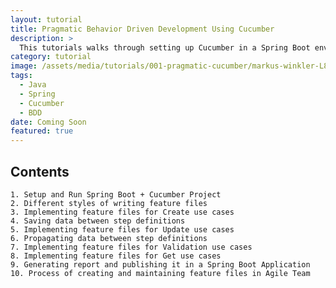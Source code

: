 ```yaml
---
layout: tutorial
title: Pragmatic Behavior Driven Development Using Cucumber
description: >
  This tutorials walks through setting up Cucumber in a Spring Boot environment, patterns to create feature files, reuse step definitions and become productive while doing BDD.
category: tutorial
image: /assets/media/tutorials/001-pragmatic-cucumber/markus-winkler-L8GbxVUQ-f0-unsplash.jpg
tags:
  - Java
  - Spring
  - Cucumber
  - BDD
date: Coming Soon
featured: true
---
```


## Contents

    1. Setup and Run Spring Boot + Cucumber Project
    2. Different styles of writing feature files
    3. Implementing feature files for Create use cases
    4. Saving data between step definitions
    5. Implementing feature files for Update use cases
    6. Propagating data between step definitions
    7. Implementing feature files for Validation use cases
    8. Implementing feature files for Get use cases
    9. Generating report and publishing it in a Spring Boot Application
    10.	Process of creating and maintaining feature files in Agile Team
